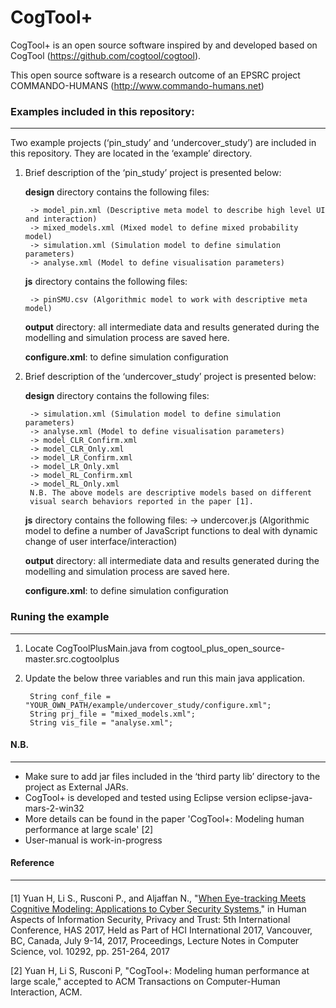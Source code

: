 # CogTool+


CogTool+ is an open source software inspired by and developed based on CogTool (https://github.com/cogtool/cogtool). 

This open source software is a research outcome of an EPSRC project COMMANDO-HUMANS (http://www.commando-humans.net)

### Examples included in this repository:
---------------------------------------

Two example projects (‘pin_study’ and ‘undercover_study’)  are included in this repository. They are located in the ‘example’ directory.  

1. Brief description of the ‘pin_study’ project is presented below:

	**design** directory contains the following files: 
	
		-> model_pin.xml (Descriptive meta model to describe high level UI and interaction)
		-> mixed_models.xml (Mixed model to define mixed probability model)
		-> simulation.xml (Simulation model to define simulation parameters)
		-> analyse.xml (Model to define visualisation parameters) 

	**js** directory contains the following files:
	
		-> pinSMU.csv (Algorithmic model to work with descriptive meta model)
		
	**output** directory: all intermediate data and results generated during the modelling and simulation process are saved here.

	**configure.xml**: to define simulation configuration

2. Brief description of the ‘undercover_study’ project is presented below:

	**design** directory contains the following files: 
    
		-> simulation.xml (Simulation model to define simulation parameters)
        -> analyse.xml (Model to define visualisation parameters)     
		-> model_CLR_Confirm.xml
		-> model_CLR_Only.xml
		-> model_LR_Confirm.xml
		-> model_LR_Only.xml
		-> model_RL_Confirm.xml
		-> model_RL_Only.xml 
		N.B. The above models are descriptive models based on different 
		visual search behaviors reported in the paper [1].
		
	**js** directory contains the following files:
        -> undercover.js (Algorithmic model to define a number of JavaScript functions to deal with dynamic change of user interface/interaction)

	**output** directory: all intermediate data and results generated during the modelling and simulation process are saved here.

	**configure.xml**: to define simulation configuration

### Runing the example
---------------------------------------

1. Locate CogToolPlusMain.java from cogtool_plus_open_source-master.src.cogtoolplus
2. Update the below three variables and run this main java application.
	
		String conf_file = "YOUR_OWN_PATH/example/undercover_study/configure.xml";
		String prj_file = "mixed_models.xml";
		String vis_file = "analyse.xml";

#### N.B.
---------------------------------------

* Make sure to add jar files included in the ‘third party lib’ directory to the project as External JARs.
* CogTool+ is developed and tested using Eclipse version eclipse-java-mars-2-win32
* More details can be found in the paper 'CogTool+: Modeling human performance at large scale' [2]
* User-manual is work-in-progress
#### Reference
---------------------------------------

#### 


[1] Yuan H, Li S., Rusconi P., and Aljaffan N., "[When Eye-tracking Meets Cognitive Modeling: Applications to Cyber Security Systems](https://epubs.surrey.ac.uk/813689/1/eye-tracking-meets.pdf)," in Human Aspects of Information Security, Privacy and Trust: 5th International Conference, HAS 2017, Held as Part of HCI International 2017, Vancouver, BC, Canada, July 9-14, 2017, Proceedings, Lecture Notes in Computer Science, vol. 10292, pp. 251-264, 2017 

[2] Yuan H, Li S, Rusconi P, "CogTool+: Modeling human performance at large scale," accepted to ACM Transactions on Computer-Human Interaction, ACM.
